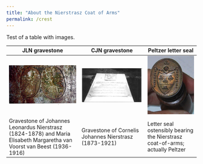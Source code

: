```yaml
---
title: "About the Nierstrasz Coat of Arms"
permalink: /crest
---
```



Test of a table with images.


| JLN gravestone | CJN gravestone | Peltzer letter seal |
| --- | --- | --- |
| [![Gravestone of Johannes Leonardus Nierstrasz (1824-1878) and Maria Elisabeth Margaretha van Voorst van Beest (1936-1916)](/assets/images/Crest/jln_vanvoorst.jpg)](/Crest/jln-gravestone) | ![Gravestone of Cornelis Johannes Nierstrasz (1873-1921)](/assets/images/Crest/cjn1873_1921.jpg) | ![Letter seal ostensibly bearing the Nierstrasz coat-of-arms; actually Peltzer](/assets/images/Crest/peltzer_seal.jpg) |
| Gravestone of Johannes Leonardus Nierstrasz (1824-1878) and Maria Elisabeth Margaretha van Voorst van Beest (1936-1916) | Gravestone of Cornelis Johannes Nierstrasz (1873-1921) | Letter seal ostensibly bearing the Nierstrasz coat-of-arms; actually Peltzer |


